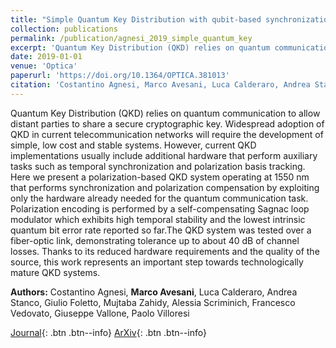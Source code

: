 ```yaml
---
title: "Simple Quantum Key Distribution with qubit-based synchronization and a self-compensating polarization encoder"
collection: publications
permalink: /publication/agnesi_2019_simple_quantum_key
excerpt: 'Quantum Key Distribution (QKD) relies on quantum communication to allow distant parties to share a secure cryptographic key. Widespread adoption of QKD in current telecommunication networks will requi...' if len(self.abstract) > 200 else self.abstract
date: 2019-01-01
venue: 'Optica'
paperurl: 'https://doi.org/10.1364/OPTICA.381013'
citation: 'Costantino Agnesi, Marco Avesani, Luca Calderaro, Andrea Stanco, Giulio Foletto, Mujtaba Zahidy, ..., "Simple Quantum Key Distribution with qubit-based synchronization and a self-compensating polarization encoder", Optica, vol. 7, pp. 284, (2019).'
---
```


Quantum Key Distribution (QKD) relies on quantum communication to allow distant parties to share a secure cryptographic key. Widespread adoption of QKD in current telecommunication networks will require the development of simple, low cost and stable systems. However, current QKD implementations usually include additional hardware that perform auxiliary tasks such as temporal synchronization and polarization basis tracking. Here we present a polarization-based QKD system operating at 1550 nm that performs synchronization and polarization compensation by exploiting only the hardware already needed for the quantum communication task. Polarization encoding is performed by a self-compensating Sagnac loop modulator which exhibits high temporal stability and the lowest intrinsic quantum bit error rate reported so far.The QKD system was tested over a fiber-optic link, demonstrating tolerance up to about 40 dB of channel losses. Thanks to its reduced hardware requirements and the quality of the source, this work represents an important step towards technologically mature QKD systems.

**Authors:** Costantino Agnesi, **Marco Avesani**, Luca Calderaro, Andrea Stanco, Giulio Foletto, Mujtaba Zahidy, Alessia Scriminich, Francesco Vedovato, Giuseppe Vallone, Paolo Villoresi


[Journal](https://doi.org/10.1364/OPTICA.381013){: .btn .btn--info} [ArXiv](https://arxiv.org/abs/1909.12703){: .btn .btn--info}
